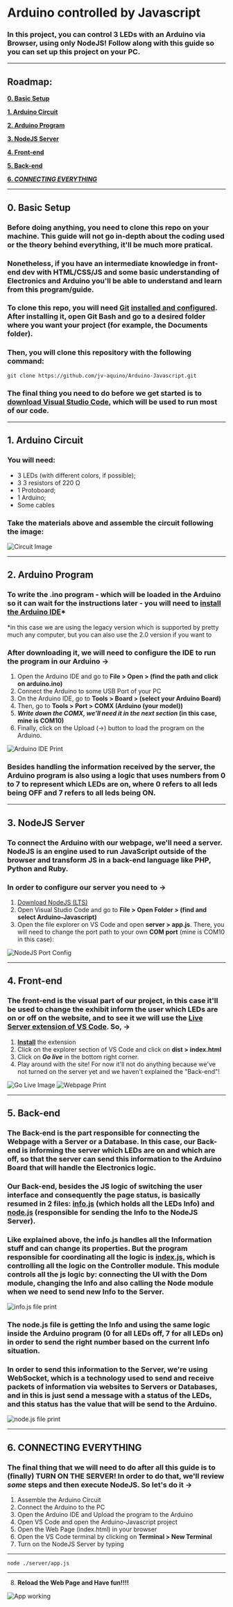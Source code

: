 # Arduino controlled by Javascript
### In this project, you can control 3 LEDs with an Arduino via Browser, using only NodeJS! Follow along with this guide so you can set up this project on your PC.

------------

## Roadmap:
[**0. Basic Setup**](#0-basic-setup)

[**1. Arduino Circuit**](#1-arduino-circuit)

[**2. Arduino Program**](#2-arduino-program)

[**3. NodeJS Server**](#3-nodejs-server)

[**4. Front-end**](#4-front-end)

[**5. Back-end**](#5-back-end)

[**6. *CONNECTING EVERYTHING***](#6-connecting-everything)

------------

## 0. Basic Setup
### Before doing anything, you need to clone this repo on your machine. This guide will not go in-depth about the coding used or the theory behind everything, it'll be much more pratical.
### Nonetheless, if you have an intermediate knowledge in front-end dev with HTML/CSS/JS and some basic understanding of Electronics and Arduino you'll be able to understand and learn from this program/guide.
### To clone this repo, you will need [Git](https://git-scm.com/) [installed and configured](https://techpp.com/2021/09/03/install-git-on-windows-guide/). After installing it, open Git Bash and go to a desired folder where you want your project (for example, the Documents folder).
### Then, you will clone this repository with the following command:
	git clone https://github.com/jv-aquino/Arduino-Javascript.git

### The final thing you need to do before we get started is to [download Visual Studio Code](https://code.visualstudio.com/), which will be used to run most of our code.

------------

## 1. Arduino Circuit
### You will need:
- 3 LEDs (with different colors, if possible);
- 3 3 resistors of 220 Ω
- 1 Protoboard;
- 1 Arduino;
- Some cables
### Take the materials above and assemble the circuit following the image:
![Circuit Image](./arduino/circuit.png)

------------

## 2. Arduino Program
### To write the .ino program - which will be loaded in the Arduino so it can wait for the instructions later - you will need to [install the Arduino IDE](https://www.arduino.cc/en/software/#legacy-ide-18x)*
*in this case we are using the legacy version which is supported by pretty much any computer, but you can also use the 2.0 version if you want to
### After downloading it, we will need to configure the IDE to run the program in our Arduino ->
1. Open the Arduino IDE and go to **File > Open > (find the path and click on arduino.ino)**
2. Connect the Arduino to some USB Port of your PC
3. On the Arduino IDE, go to **Tools > Board > (select your Arduino Board)** 
4. Then, go to **Tools > Port > COMX (Arduino (your model))**
5. ***Write down the COMX, we'll need it in the next section* (in this case, mine is COM10)**
6. Finally, click on the Upload (->) button to load the program on the Arduino.

![Arduino IDE Print](https://i.imgur.com/Q3As1Lz.png)

### Besides handling the information received by the server, the Arduino program is also using a logic that uses numbers from 0 to 7 to represent which LEDs are on, where 0 refers to all leds being OFF and 7 refers to all leds being ON.

------------

## 3. NodeJS Server
### To connect the Arduino with our webpage, we'll need a server. NodeJS is an engine used to run JavaScript outside of the browser and transform JS in a back-end language like PHP, Python and Ruby. 
### In order to configure our server you need to ->
1. [Download NodeJS (LTS)](https://nodejs.org/en/) 
2. Open Visual Studio Code and go to **File > Open Folder > (find and select Arduino-Javascript)**
3. Open the file explorer on VS Code and open **server > app.js**. There, you will need to change the port path to your own **COM port** (mine is COM10 in this case):

![NodeJS Port Config](https://i.imgur.com/UZ0qrj8.png)

------------

## 4. Front-end
### The front-end is the visual part of our project, in this case it'll be used to change the exhibit  inform the user which LEDs are on or off on the website, and to see it we will use the **[Live Server extension of VS Code](https://marketplace.visualstudio.com/items?itemName=ritwickdey.LiveServer)**. So, ->
1. **[Install](https://marketplace.visualstudio.com/items?itemName=ritwickdey.LiveServer)** the extension
2. Click on the explorer section of VS Code and click on **dist > index.html**
3. Click on ***Go live*** in the bottom right corner.
4. Play around with the site! For now it'll not do anything because we've not turned on the server yet and we haven't explained the "Back-end"!

![Go Live Image](https://i.imgur.com/bUD2teP.png)
![Webpage Print](https://i.imgur.com/TWaJvNX.png)

------------

## 5. Back-end
### The Back-end is the part responsible for connecting the Webpage with a Server or a Database. In this case, our Back-end is informing the server which LEDs are on and which are off, so that the server can send this information to the Arduino Board that will handle the Electronics logic.
### Our Back-end, besides the JS logic of switching the user interface and consequently the page status, is basically resumed in 2 files: [info.js](./src/info.js) (which holds all the LEDs Info) and [node.js](./src/node.js) (responsible for sending the Info to the NodeJS Server).

### Like explained above, the **info.js** handles all the Information stuff and can change its properties. But the program responsible for coordinating all the logic is [index.js](./src/index.js), which is controlling all the logic on the Controller module. This module controls all the js logic by: connecting the UI with the Dom module, changing the Info and also calling the Node module when we need to send new Info to the Server.

![info.js file print](https://i.imgur.com/ApvPGk5.png)

### The **node.js** file is getting the Info and using the same logic inside the Arduino program (0 for all LEDs off, 7 for all LEDs on) in order to send the right number based on the current Info situation. 
### In order to send this information to the Server, we're using WebSocket, which is a technology used to send and receive packets of information via websites to Servers or Databases, and in this is just send a message with a status of the LEDs, and this status has the value that will be send to the Arduino.

![node.js file print](https://i.imgur.com/pQhXHX9.png)

------------

## 6. CONNECTING EVERYTHING
### The final thing that we will need to do after all this guide is to (finally) **TURN ON THE SERVER!** In order to do that, we'll **review *some* steps** and then execute NodeJS. So let's do it ->
1. Assemble the Arduino Circuit
2. Connect the Arduino to the PC
3. Open the Arduino IDE and Upload the program to the Arduino
4. Open VS Code and open the Arduino-Javascript project
5. Open the Web Page (index.html) in your browser
6. Open the VS Code terminal by clicking on **Terminal > New Terminal**
7. Turn on the NodeJS Server by typing

------------

	node ./server/app.js
------------
8. **Reload the Web Page and Have fun!!!!**

![App working](https://i.imgur.com/zL63Zsh.jpg)